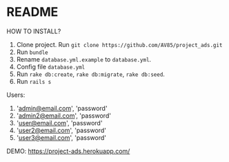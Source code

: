 # README

HOW TO INSTALL?

1. Clone project. Run ```git clone https://github.com/AV85/project_ads.git```
2. Run ```bundle```
3. Rename ```database.yml.example``` to ```database.yml```.
4. Config file ```database.yml```
5. Run ```rake db:create```,  ```rake db:migrate```, ```rake db:seed```.
6. Run ```rails s```

Users:
1. 'admin@email.com', 'password'  
2. 'admin2@email.com', 'password'  
3. 'user@email.com', 'password'  
4. 'user2@email.com', 'password'  
5. 'user3@email.com', 'password'

DEMO: https://project-ads.herokuapp.com/
